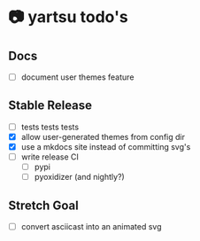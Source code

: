 # 📷 yartsu todo's

## Docs

- [ ] document user themes feature

## Stable Release

- [ ] tests tests tests
- [x] allow user-generated themes from config dir
- [x] use a mkdocs site instead of committing svg's
- [ ] write release CI
  - [ ] pypi
  - [ ] pyoxidizer (and nightly?)

## Stretch Goal

- [ ] convert asciicast into an animated svg

<!-- generated with <3 by daylinmorgan/todo -->
